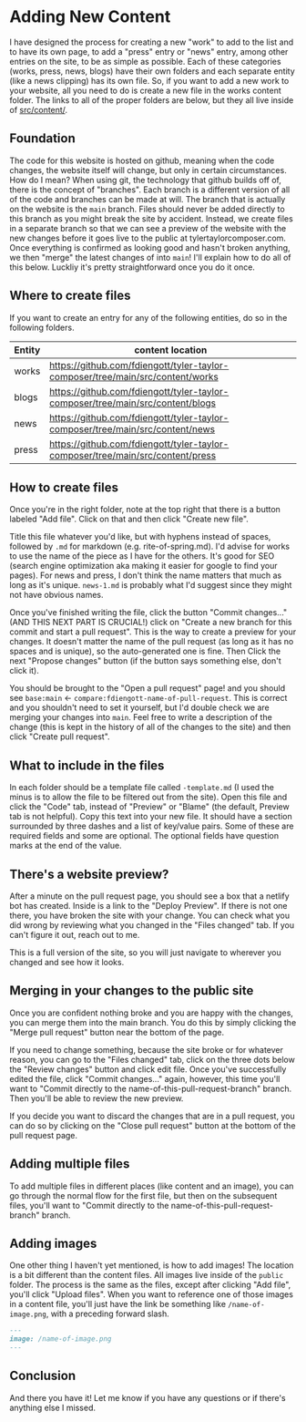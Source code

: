 # Adding New Content

I have designed the process for creating a new "work" to add to the list and to have its own page, to add a "press" entry or "news" entry, among other entries on the site, to be as simple as possible. Each of these categories (works, press, news, blogs) have their own folders and each separate entity (like a news clipping) has its own file. So, if you want to add a new work to your website, all you need to do is create a new file in the works content folder. The links to all of the proper folders are below, but they all live inside of [src/content/](https://github.com/fdiengott/tyler-taylor-composer/tree/main/src/content).

## Foundation

The code for this website is hosted on github, meaning when the code changes, the website itself will change, but only in certain circumstances. How do I mean? When using git, the technology that github builds off of, there is the concept of "branches". Each branch is a different version of all of the code and branches can be made at will. The branch that is actually on the website is the `main` branch. Files should never be added directly to this branch as you might break the site by accident. Instead, we create files in a separate branch so that we can see a preview of the website with the new changes before it goes live to the public at tylertaylorcomposer.com. Once everything is confirmed as looking good and hasn't broken anything, we then "merge" the latest changes of into `main`! I'll explain how to do all of this below. Luckliy it's pretty straightforward once you do it once.

## Where to create files

If you want to create an entry for any of the following entities, do so in the following folders.

| Entity | content location                                                               |
| ------ | ------------------------------------------------------------------------------ |
| works  | https://github.com/fdiengott/tyler-taylor-composer/tree/main/src/content/works |
| blogs  | https://github.com/fdiengott/tyler-taylor-composer/tree/main/src/content/blogs |
| news   | https://github.com/fdiengott/tyler-taylor-composer/tree/main/src/content/news  |
| press  | https://github.com/fdiengott/tyler-taylor-composer/tree/main/src/content/press |

## How to create files

Once you're in the right folder, note at the top right that there is a button labeled "Add file". Click on that and then click "Create new file".

Title this file whatever you'd like, but with hyphens instead of spaces, followed by `.md` for markdown (e.g. rite-of-spring.md). I'd advise for works to use the name of the piece as I have for the others. It's good for SEO (search engine optimization aka making it easier for google to find your pages). For news and press, I don't think the name matters that much as long as it's unique. `news-1.md` is probably what I'd suggest since they might not have obvious names.

Once you've finished writing the file, click the button "Commit changes..." (AND THIS NEXT PART IS CRUCIAL!) click on "Create a new branch for this commit and start a pull request". This is the way to create a preview for your changes. It doesn't matter the name of the pull request (as long as it has no spaces and is unique), so the auto-generated one is fine. Then Click the next "Propose changes" button (if the button says something else, don't click it).

You should be brought to the "Open a pull request" page! and you should see `base:main` <- `compare:fdiengott-name-of-pull-request`. This is correct and you shouldn't need to set it yourself, but I'd double check we are merging your changes into `main`. Feel free to write a description of the change (this is kept in the history of all of the changes to the site) and then click "Create pull request".

## What to include in the files

In each folder should be a template file called `-template.md` (I used the minus is to allow the file to be filtered out from the site). Open this file and click the "Code" tab, instead of "Preview" or "Blame" (the default, Preview tab is not helpful). Copy this text into your new file. It should have a section surrounded by three dashes and a list of key/value pairs. Some of these are required fields and some are optional. The optional fields have question marks at the end of the value.

## There's a website preview?

After a minute on the pull request page, you should see a box that a netlify bot has created. Inside is a link to the "Deploy Preview". If there is not one there, you have broken the site with your change. You can check what you did wrong by reviewing what you changed in the "Files changed" tab. If you can't figure it out, reach out to me.

This is a full version of the site, so you will just navigate to wherever you changed and see how it looks.

## Merging in your changes to the public site

Once you are confident nothing broke and you are happy with the changes, you can merge them into the main branch. You do this by simply clicking the "Merge pull request" button near the bottom of the page.

If you need to change something, because the site broke or for whatever reason, you can go to the "Files changed" tab, click on the three dots below the "Review changes" button and click edit file. Once you've successfully edited the file, click "Commit changes..." again, however, this time you'll want to "Commit directly to the name-of-this-pull-request-branch" branch. Then you'll be able to review the new preview.

If you decide you want to discard the changes that are in a pull request, you can do so by clicking on the "Close pull request" button at the bottom of the pull request page.

## Adding multiple files

To add multiple files in different places (like content and an image), you can go through the normal flow for the first file, but then on the subsequent files, you'll want to "Commit directly to the name-of-this-pull-request-branch" branch.

## Adding images

One other thing I haven't yet mentioned, is how to add images! The location is a bit different than the content files. All images live inside of the `public` folder. The process is the same as the files, except after clicking "Add file", you'll click "Upload files". When you want to reference one of those images in a content file, you'll just have the link be something like `/name-of-image.png`, with a preceding forward slash.

```md
---
image: /name-of-image.png
---
```

## Conclusion

And there you have it! Let me know if you have any questions or if there's anything else I missed.

